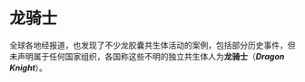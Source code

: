 # 龙骑士

全球各地经报道，也发现了不少龙胶囊共生体活动的案例，包括部分历史事件，但未声明属于任何国家组织，各国称这些不明的独立共生体人为**龙骑士**（_**Dragon Knight**_）。
